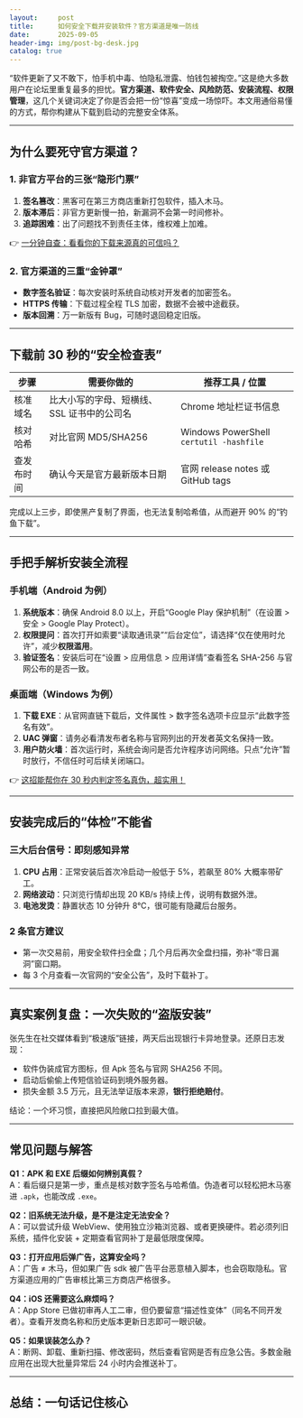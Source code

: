```yaml
---
layout:     post
title:      如何安全下载并安装软件？官方渠道是唯一防线
date:       2025-09-05
header-img: img/post-bg-desk.jpg
catalog: true
---
```


“软件更新了又不敢下，怕手机中毒、怕隐私泄露、怕钱包被掏空。”这是绝大多数用户在论坛里重复最多的担忧。**官方渠道、软件安全、风险防范、安装流程、权限管理**，这几个关键词决定了你是否会把一份“惊喜”变成一场惊吓。本文用通俗易懂的方式，帮你构建从下载到启动的完整安全体系。

---

## 为什么要死守官方渠道？

### 1. 非官方平台的三张“隐形门票”
1. **签名篡改**：黑客可在第三方商店重新打包软件，插入木马。
2. **版本滞后**：非官方更新慢一拍，新漏洞不会第一时间修补。
3. **追踪困难**：出了问题找不到责任主体，维权难上加难。

👉 [一分钟自查：看看你的下载来源真的可信吗？](https://okxdog.com/)

### 2. 官方渠道的三重“金钟罩”
- **数字签名验证**：每次安装时系统自动核对开发者的加密签名。
- **HTTPS 传输**：下载过程全程 TLS 加密，数据不会被中途截获。
- **版本回溯**：万一新版有 Bug，可随时退回稳定旧版。

---

## 下载前 30 秒的“安全检查表”

| 步骤 | 需要你做的 | 推荐工具 / 位置 |
|---|---|---|
| 核准域名 | 比大小写的字母、短横线、SSL 证书中的公司名 | Chrome 地址栏证书信息 |
| 核对哈希 | 对比官网 MD5/SHA256 | Windows PowerShell `certutil -hashfile` |
| 查发布时间 | 确认今天是官方最新版本日期 | 官网 release notes 或 GitHub tags |

完成以上三步，即使黑产复制了界面，也无法复制哈希值，从而避开 90% 的“钓鱼下载”。

---

## 手把手解析安装全流程

### 手机端（Android 为例）

1. **系统版本**：确保 Android 8.0 以上，开启“Google Play 保护机制”（在设置 > 安全 > Google Play Protect）。
2. **权限提问**：首次打开如索要“读取通讯录”“后台定位”，请选择“仅在使用时允许”，减少**权限滥用**。
3. **验证签名**：安装后可在“设置 > 应用信息 > 应用详情”查看签名 SHA-256 与官网公布的是否一致。

### 桌面端（Windows 为例）

1. **下载 EXE**：从官网直链下载后，文件属性 > 数字签名选项卡应显示“此数字签名有效”。
2. **UAC 弹窗**：请务必看清发布者名称与官网列出的开发者英文名保持一致。
3. **用户防火墙**：首次运行时，系统会询问是否允许程序访问网络。只点“允许”暂时放行，不信任时可后续关闭端口。

👉 [这招能帮你在 30 秒内判定签名真伪，超实用！](https://okxdog.com/)

---

## 安装完成后的“体检”不能省

### 三大后台信号：即刻感知异常
1. **CPU 占用**：正常安装后首次冷启动一般低于 5%，若飙至 80% 大概率带矿工。
2. **网络波动**：只浏览行情却出现 20 KB/s 持续上传，说明有数据外泄。
3. **电池发烫**：静置状态 10 分钟升 8℃，很可能有隐藏后台服务。

### 2 条官方建议
- 第一次交易前，用安全软件扫全盘；几个月后再次全盘扫描，弥补“零日漏洞”窗口期。
- 每 3 个月查看一次官网的“安全公告”，及时下载补丁。

---

## 真实案例复盘：一次失败的“盗版安装”

张先生在社交媒体看到“极速版”链接，两天后出现银行卡异地登录。还原日志发现：  
- 软件伪装成官方图标，但 Apk 签名与官网 SHA256 不同。  
- 启动后偷偷上传短信验证码到境外服务器。  
- 损失金额 3.5 万元，且无法举证版本来源，**银行拒绝赔付**。

结论：一个坏习惯，直接把风险敞口拉到最大值。

---

## 常见问题与解答

**Q1：APK 和 EXE 后缀如何辨别真假？**  
A：看后缀只是第一步，重点是核对数字签名与哈希值。伪造者可以轻松把木马塞进 `.apk`，也能改成 `.exe`。

**Q2：旧系统无法升级，是不是注定无法安全？**  
A：可以尝试升级 WebView、使用独立沙箱浏览器、或者更换硬件。若必须列旧系统，插件化安装 + 定期查看官网补丁是最低限度保障。

**Q3：打开应用后弹广告，这算安全吗？**  
A：广告 ≠ 木马，但如果广告 sdk 被广告平台恶意植入脚本，也会窃取隐私。官方渠道应用的广告审核比第三方商店严格很多。

**Q4：iOS 还需要这么麻烦吗？**  
A：App Store 已做初审再人工二审，但仍要留意“描述性变体”（同名不同开发者）。查看开发商名称和历史版本更新日志即可一眼识破。

**Q5：如果误装怎么办？**  
A：断网、卸载、重新扫描、修改密码，然后查看官网是否有应急公告。多数金融应用在出现大批量异常后 24 小时内会推送补丁。

---

## 总结：一句话记住核心
